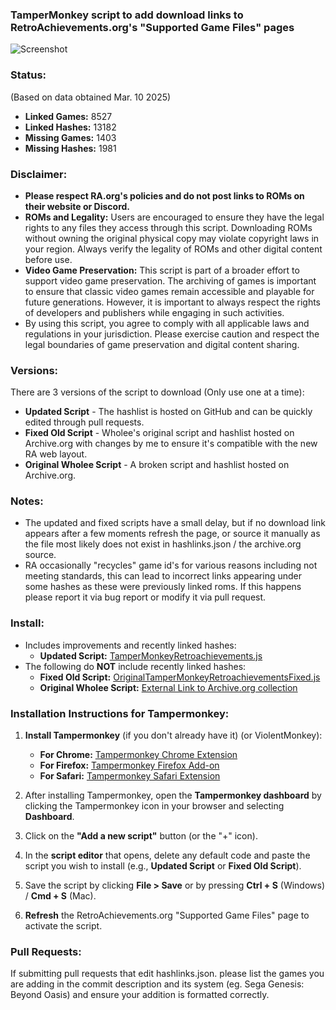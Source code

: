 ### TamperMonkey script to add download links to RetroAchievements.org's "Supported Game Files" pages
![Screenshot](https://i.imgur.com/O9ad6mm.png)

### Status:
(Based on data obtained Mar. 10 2025)
- **Linked Games:** 8527
- **Linked Hashes:** 13182
- **Missing Games:** 1403
- **Missing Hashes:** 1981

### Disclaimer:
- **Please respect RA.org's policies and do not post links to ROMs on their website or Discord.**
- **ROMs and Legality:** Users are encouraged to ensure they have the legal rights to any files they access through this script. Downloading ROMs without owning the original physical copy may violate copyright laws in your region. Always verify the legality of ROMs and other digital content before use.
- **Video Game Preservation:** This script is part of a broader effort to support video game preservation. The archiving of games is important to ensure that classic video games remain accessible and playable for future generations. However, it is important to always respect the rights of developers and publishers while engaging in such activities.
- By using this script, you agree to comply with all applicable laws and regulations in your jurisdiction. Please exercise caution and respect the legal boundaries of game preservation and digital content sharing.

### Versions:

There are 3 versions of the script to download (Only use one at a time):
- **Updated Script** - The hashlist is hosted on GitHub and can be quickly edited through pull requests.
- **Fixed Old Script** - Wholee's original script and hashlist hosted on Archive.org with changes by me to ensure it's compatible with the new RA web layout.
- **Original Wholee Script** - A broken script and hashlist hosted on Archive.org.

### Notes:
- The updated and fixed scripts have a small delay, but if no download link appears after a few moments refresh the page, or source it manually as the file most likely does not exist in hashlinks.json / the archive.org source.
- RA occasionally "recycles" game id's for various reasons including not meeting standards, this can lead to incorrect links appearing under some hashes as these were previously linked roms. If this happens please report it via bug report or modify it via pull request.

### Install:

- Includes improvements and recently linked hashes:
  - **Updated Script:** [TamperMonkeyRetroachievements.js](https://github.com/MentalBlank/RARomOnHashesUserScript/raw/refs/heads/main/TamperMonkeyRetroachievements.js)
- The following do **NOT** include recently linked hashes:
  - **Fixed Old Script:** [OriginalTamperMonkeyRetroachievementsFixed.js](https://github.com/MentalBlank/RARomOnHashesUserScript/raw/refs/heads/main/OriginalTamperMonkeyRetroachievementsFixed.js)
  - **Original Wholee Script:** [External Link to Archive.org collection](https://archive.org/details/retroachievements_collection_v5)

### Installation Instructions for Tampermonkey:

1. **Install Tampermonkey** (if you don't already have it) (or ViolentMonkey):
   - **For Chrome:** [Tampermonkey Chrome Extension](https://tampermonkey.net/?ext=dhdg&browser=chrome)
   - **For Firefox:** [Tampermonkey Firefox Add-on](https://tampermonkey.net/?ext=dhdg&browser=firefox)
   - **For Safari:** [Tampermonkey Safari Extension](https://tampermonkey.net/?ext=dhdg&browser=safari)

2. After installing Tampermonkey, open the **Tampermonkey dashboard** by clicking the Tampermonkey icon in your browser and selecting **Dashboard**.

3. Click on the **"Add a new script"** button (or the "+" icon).

4. In the **script editor** that opens, delete any default code and paste the script you wish to install (e.g., **Updated Script** or **Fixed Old Script**).

5. Save the script by clicking **File > Save** or by pressing **Ctrl + S** (Windows) / **Cmd + S** (Mac).

6. **Refresh** the RetroAchievements.org "Supported Game Files" page to activate the script.

### Pull Requests:
If submitting pull requests that edit hashlinks.json. please list the games you are adding in the commit description and its system (eg. Sega Genesis: Beyond Oasis) and ensure your addition is formatted correctly.

